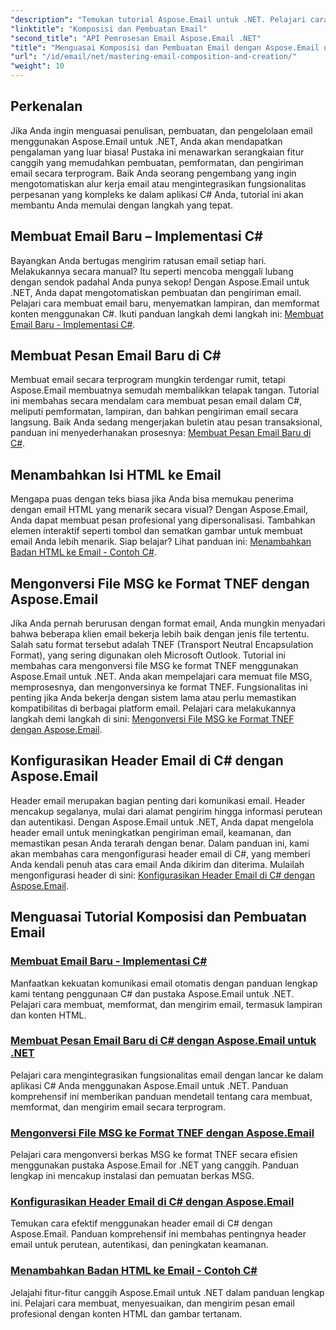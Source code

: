 ```yaml
---
"description": "Temukan tutorial Aspose.Email untuk .NET. Pelajari cara membuat, memformat, dan mengirim email secara terprogram, termasuk fitur-fitur canggih seperti lampiran dan konten HTML."
"linktitle": "Komposisi dan Pembuatan Email"
"second_title": "API Pemrosesan Email Aspose.Email .NET"
"title": "Menguasai Komposisi dan Pembuatan Email dengan Aspose.Email untuk .NET"
"url": "/id/email/net/mastering-email-composition-and-creation/"
"weight": 10
---
```


## Perkenalan

Jika Anda ingin menguasai penulisan, pembuatan, dan pengelolaan email menggunakan Aspose.Email untuk .NET, Anda akan mendapatkan pengalaman yang luar biasa! Pustaka ini menawarkan serangkaian fitur canggih yang memudahkan pembuatan, pemformatan, dan pengiriman email secara terprogram. Baik Anda seorang pengembang yang ingin mengotomatiskan alur kerja email atau mengintegrasikan fungsionalitas perpesanan yang kompleks ke dalam aplikasi C# Anda, tutorial ini akan membantu Anda memulai dengan langkah yang tepat.

## Membuat Email Baru – Implementasi C#  

Bayangkan Anda bertugas mengirim ratusan email setiap hari. Melakukannya secara manual? Itu seperti mencoba menggali lubang dengan sendok padahal Anda punya sekop! Dengan Aspose.Email untuk .NET, Anda dapat mengotomatiskan pembuatan dan pengiriman email. Pelajari cara membuat email baru, menyematkan lampiran, dan memformat konten menggunakan C#. Ikuti panduan langkah demi langkah ini: [Membuat Email Baru - Implementasi C#](./craft-a-fresh-email-csharp-implementation/).


## Membuat Pesan Email Baru di C#  

Membuat email secara terprogram mungkin terdengar rumit, tetapi Aspose.Email membuatnya semudah membalikkan telapak tangan. Tutorial ini membahas secara mendalam cara membuat pesan email dalam C#, meliputi pemformatan, lampiran, dan bahkan pengiriman email secara langsung. Baik Anda sedang mengerjakan buletin atau pesan transaksional, panduan ini menyederhanakan prosesnya: [Membuat Pesan Email Baru di C#](./construct-a-new-mail-message-in-csharp/).

## Menambahkan Isi HTML ke Email  

Mengapa puas dengan teks biasa jika Anda bisa memukau penerima dengan email HTML yang menarik secara visual? Dengan Aspose.Email, Anda dapat membuat pesan profesional yang dipersonalisasi. Tambahkan elemen interaktif seperti tombol dan sematkan gambar untuk membuat email Anda lebih menarik. Siap belajar? Lihat panduan ini: [Menambahkan Badan HTML ke Email - Contoh C#](./add-html-body-to-emails-csharp-example/).

## Mengonversi File MSG ke Format TNEF dengan Aspose.Email  

Jika Anda pernah berurusan dengan format email, Anda mungkin menyadari bahwa beberapa klien email bekerja lebih baik dengan jenis file tertentu. Salah satu format tersebut adalah TNEF (Transport Neutral Encapsulation Format), yang sering digunakan oleh Microsoft Outlook. Tutorial ini membahas cara mengonversi file MSG ke format TNEF menggunakan Aspose.Email untuk .NET. Anda akan mempelajari cara memuat file MSG, memprosesnya, dan mengonversinya ke format TNEF. Fungsionalitas ini penting jika Anda bekerja dengan sistem lama atau perlu memastikan kompatibilitas di berbagai platform email. Pelajari cara melakukannya langkah demi langkah di sini: [Mengonversi File MSG ke Format TNEF dengan Aspose.Email](./converting-msg-files-to-tnef-format/).

## Konfigurasikan Header Email di C# dengan Aspose.Email  

Header email merupakan bagian penting dari komunikasi email. Header mencakup segalanya, mulai dari alamat pengirim hingga informasi perutean dan autentikasi. Dengan Aspose.Email untuk .NET, Anda dapat mengelola header email untuk meningkatkan pengiriman email, keamanan, dan memastikan pesan Anda terarah dengan benar. Dalam panduan ini, kami akan membahas cara mengonfigurasi header email di C#, yang memberi Anda kendali penuh atas cara email Anda dikirim dan diterima. Mulailah mengonfigurasi header di sini: [Konfigurasikan Header Email di C# dengan Aspose.Email](./configure-email-headers-in-csharp/).

## Menguasai Tutorial Komposisi dan Pembuatan Email
### [Membuat Email Baru - Implementasi C#](./craft-a-fresh-email-csharp-implementation/)
Manfaatkan kekuatan komunikasi email otomatis dengan panduan lengkap kami tentang penggunaan C# dan pustaka Aspose.Email untuk .NET. Pelajari cara membuat, memformat, dan mengirim email, termasuk lampiran dan konten HTML.
### [Membuat Pesan Email Baru di C# dengan Aspose.Email untuk .NET](./construct-a-new-mail-message-in-csharp/)
Pelajari cara mengintegrasikan fungsionalitas email dengan lancar ke dalam aplikasi C# Anda menggunakan Aspose.Email untuk .NET. Panduan komprehensif ini memberikan panduan mendetail tentang cara membuat, memformat, dan mengirim email secara terprogram.
### [Mengonversi File MSG ke Format TNEF dengan Aspose.Email](./converting-msg-files-to-tnef-format/)
Pelajari cara mengonversi berkas MSG ke format TNEF secara efisien menggunakan pustaka Aspose.Email for .NET yang canggih. Panduan lengkap ini mencakup instalasi dan pemuatan berkas MSG. 
### [Konfigurasikan Header Email di C# dengan Aspose.Email](./configure-email-headers-in-csharp/)
Temukan cara efektif menggunakan header email di C# dengan Aspose.Email. Panduan komprehensif ini membahas pentingnya header email untuk perutean, autentikasi, dan peningkatan keamanan.
### [Menambahkan Badan HTML ke Email - Contoh C#](./add-html-body-to-emails-csharp-example/)
Jelajahi fitur-fitur canggih Aspose.Email untuk .NET dalam panduan lengkap ini. Pelajari cara membuat, menyesuaikan, dan mengirim pesan email profesional dengan konten HTML dan gambar tertanam.